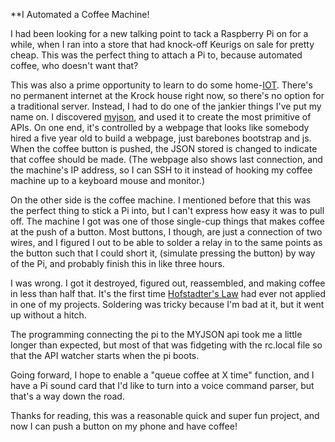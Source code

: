 **I Automated a Coffee Machine!

I had been looking for a new talking point to tack a Raspberry Pi on for a while, when I ran into a store that had knock-off Keurigs on sale for pretty cheap. This was the perfect thing to attach a Pi to, because automated coffee, who doesn't want that?

This was also a prime opportunity to learn to do some home-[IOT](https://en.wikipedia.org/wiki/Internet_of_things). There's no permanent internet at the Krock house right now, so there's no option for a traditional server. Instead, I had to do one of the jankier things I've put my name on. I discovered [myjson](http://myjson.com/), and used it to create the most primitive of APIs. On one end, it's controlled by a webpage that looks like somebody hired a five year old to build a webpage, just barebones bootstrap and js. When the coffee button is pushed, the JSON stored is changed to indicate that coffee should be made. (The webpage also shows last connection, and the machine's IP address, so I can SSH to it instead of hooking my coffee machine up to a keyboard mouse and monitor.)

On the other side is the coffee machine. I mentioned before that this was the perfect thing to stick a Pi into, but I can't express how easy it was to pull off. The machine I got was one of those single-cup things that makes coffee at the push of a button. Most buttons, I though, are just a connection of two wires, and I figured I out to be able to solder a relay in to the same points as the button such that I could short it, (simulate pressing the button) by way of the Pi, and probably finish this in like three hours. 

I was wrong. I got it destroyed, figured out, reassembled, and making coffee in less than half that. It's the first time [Hofstadter's Law](https://en.wikipedia.org/wiki/Hofstadter%27s_law) had ever not applied in one of my projects. Soldering was tricky because I'm bad at it, but it went up without a hitch. 

The programming connecting the pi to the MYJSON api took me a little longer than expected, but most of that was fidgeting with the rc.local file so that the API watcher starts when the pi boots. 

Going forward, I hope to enable a "queue coffee at X time" function, and I have a Pi sound card that I'd like to turn into a voice command parser, but that's a way down the road. 

Thanks for reading, this was a reasonable quick and super fun project, and now I can push a button on my phone and have coffee!
